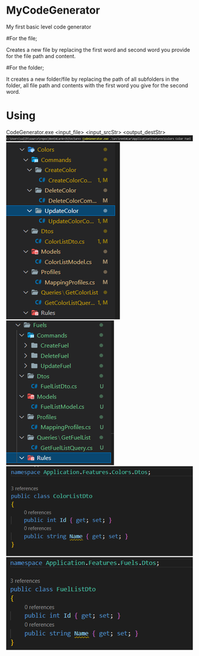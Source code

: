 # MyCodeGenerator
My first basic level code generator

#For the file;

Creates a new file by replacing the first word and second word you provide for the file path and content.

#For the folder;

It creates a new folder/file by replacing the path of all subfolders in the folder, all file path and contents with the first word you give for the second word.

# Using
CodeGenerator.exe <input_file> <input_srcStr> <output_destStr>
![](CodeGenerator/ReadmeImg/UsingCommand.png)
![](CodeGenerator/ReadmeImg/Colors.png) ![](CodeGenerator/ReadmeImg/Fuels.png)
![](CodeGenerator/ReadmeImg/ColorListDto.png)![](CodeGenerator/ReadmeImg/FuelListDto.png)

